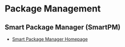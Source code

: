 Package Management
==

## Smart Package Manager (SmartPM)


> 

- [Smart Package Manager Homepage](https://labix.org/smart)